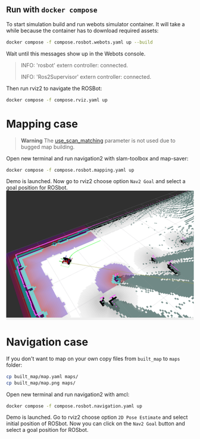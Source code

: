 ## Run with `docker compose`
To start simulation build and run webots simulator container. It will take a while because the container has to download required assets:
```bash
docker compose -f compose.rosbot.webots.yaml up --build
```

Wait until this messages show up in the Webots console.
> INFO: 'rosbot' extern controller: connected.
>
> INFO: 'Ros2Supervisor' extern controller: connected.

Then run rviz2 to navigate the ROSBot:
```bash
docker compose -f compose.rviz.yaml up
```

# Mapping case
> **Warning**
> The [use_scan_matching](https://github.com/husarion/webots-docker/blob/dev/demo/config/slam_params.yaml#L31) parameter is not used due to bugged map building.

Open new terminal and run navigation2 with slam-toolbox and map-saver:
```bash
docker compose -f compose.rosbot.mapping.yaml up
```

Demo is launched. Now go to rviz2 choose option `Nav2 Goal` and select a goal position for ROSbot.
![ROSbot in rviz2 is going to pose](../.docs/go_to_pose.png)

# Navigation case
If you don't want to map on your own copy files from `built_map` to `maps` folder:
```bash
cp built_map/map.yaml maps/
cp built_map/map.png maps/

```

Open new terminal and run navigation2 with amcl:
```bash
docker compose -f compose.rosbot.navigation.yaml up
```

Demo is launched. Go to rviz2 choose option `2D Pose Estimate` and select initial position of ROSbot.
Now you can click on the `Nav2 Goal` button and select a goal position for ROSbot.